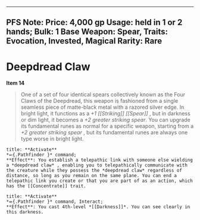 
---
PFS Note: 
Price: 4,000 gp
Usage: held in 1 or 2 hands;
Bulk: 1
Base Weapon: Spear,
Traits: Evocation, Invested, Magical
Rarity: Rare
---

# Deepdread Claw

**Item 14**

> One of a set of four identical spears collectively known as the Four Claws of the Deepdread, this weapon is fashioned from a single seamless piece of matte-black metal with a razored silver edge. In bright light, it functions as a *+1 [[Striking]] [[Spear]]* , but in darkness or dim light, it becomes a *+2 greater striking spear*. You can upgrade its fundamental runes as normal for a specific weapon, starting from a *+2 greater striking spear* , but its fundamental runes are always one type worse in bright light.

```ad-embed-ability
title: **Activate**
*⬻{.Pathfinder }* command; 
**Effect**: You establish a telepathic link with someone else wielding a *deepdread claw* , enabling you to telepathically communicate with the creature while they possess the *deepdread claw* regardless of distance, so long as you remain on the same plane. You can end a telepathic link you create or that you are part of as an action, which has the [[Concentrate]] trait.

```

```ad-embed-ability
title: **Activate**
*⬺{.Pathfinder }* command, Interact; 
**Effect**: You cast 4th-level *[[Darkness]]*. You can see clearly in this darkness.

```
